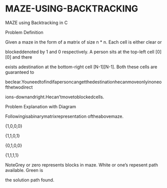 # MAZE-USING-BACKTRACKING
MAZE using Backtracking in C

Problem Definition

Given a maze in the form of a matrix of size n * n. Each cell is either clear or

blockeddenoted by 1 and 0 respectively. A person sits at the top-left cell [0][0] and there

exists adestination at the bottom-right cell [N-1][N-1]. Both these cells are guaranteed to

beclear.Youneedtofindifapersoncangetthedestinationhecanmoveonlyinoneofthetwodirect

ions-downandright.Hecan’tmovetoblockedcells.

Problem Explanation with Diagram

Followingisabinarymatrixrepresentation oftheabovemaze.

{1,0,0,0}

{1,1,0,1}

{0,1,0,0}

{1,1,1,1}

NoteGrey or zero represents blocks in maze. White or one’s repesent path available. Green is

the solution path found.
